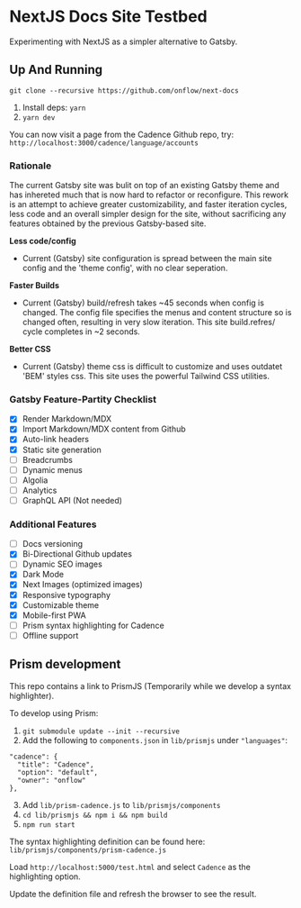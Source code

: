 # NextJS Docs Site Testbed

Experimenting with NextJS as a simpler alternative to Gatsby.

## Up And Running

```
git clone --recursive https://github.com/onflow/next-docs
```

1) Install deps: `yarn`
4) `yarn dev`

You can now visit a page from the Cadence Github repo, try: `http://localhost:3000/cadence/language/accounts`

### Rationale
The current Gatsby site was bulit on top of an existing Gatsby theme and has inhereted much that is now hard to refactor or reconfigure. This rework is an attempt to achieve greater customizability, and faster iteration cycles, less code and an overall simpler design for the site, without sacrificing any features obtained by the previous Gatsby-based site. 

**Less code/config**
- Current (Gatsby) site configuration is spread between the main site config and the 'theme config', with no clear seperation. 

**Faster Builds**
- Current (Gatsby) build/refresh takes ~45 seconds when config is changed. The config file specifies the menus and content structure so is changed often, resulting in very slow iteration. This site build.refres/ cycle completes in ~2 seconds.

**Better CSS**
- Current (Gatsby) theme css is difficult to customize and uses outdatet 'BEM' styles css. This site uses the powerful Tailwind CSS utilities.


### Gatsby Feature-Partity Checklist
- [x] Render Markdown/MDX
- [x] Import Markdown/MDX content from Github
- [x] Auto-link headers
- [x] Static site generation
- [ ] Breadcrumbs
- [ ] Dynamic menus
- [ ] Algolia
- [ ] Analytics
- [ ] GraphQL API (Not needed)

### Additional Features
- [ ] Docs versioning
- [x] Bi-Directional Github updates
- [ ] Dynamic SEO images
- [x] Dark Mode
- [x] Next Images (optimized images)
- [x] Responsive typography
- [x] Customizable theme
- [x] Mobile-first PWA 
- [ ] Prism syntax highlighting for Cadence
- [ ] Offline support

## Prism development
This repo contains a link to PrismJS (Temporarily while we develop a syntax highlighter).

To develop using Prism: 
1) `git submodule update --init --recursive`
2) Add the following to `components.json` in `lib/prismjs` under `"languages"`: 
```
"cadence": {
  "title": "Cadence",
  "option": "default",
  "owner": "onflow"
},
```
3) Add `lib/prism-cadence.js` to `lib/prismjs/components`
4) `cd lib/prismjs && npm i && npm build`
5) `npm run start`

The syntax highlighting definition can be found here: `lib/prismjs/components/prism-cadence.js`

Load `http://localhost:5000/test.html` and select `Cadence` as the highlighting option. 

Update the definition file and refresh the browser to see the result.
